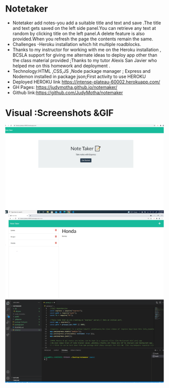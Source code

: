 # Notetaker
* Notetaker add notes-you add a suitable title and text and save .The title and text gets saved on the left side panel.You can retrieve any text at random by clicking title on the left panel.A delete feature is also provided.When you refresh the page the contents remain the same.
* Challenges -Heroku installation which hit multiple roadblocks.
* Thanks to my instructor for working with me on the Heroku installation , BCSLA support for giving me alternate ideas to deploy app other than the class material provided ;Thanks to my tutor Alexis San Javier who helped me on this homework and deployment .
* Technology:HTML ,CSS,JS ,Node package manager ;  Express and Nodemon installed in package json;First activity to use HEROKU
*  Deployed HEROKU link   https://intense-plateau-60002.herokuapp.com/
*  GH Pages: https://judymotha.github.io/notemaker/
*  Github link:https://github.com/JudyMotha/notemaker

# Visual :Screenshots &GIF
<img src="./NT.PNG">
<img src="./Notekaeragain.JPG">
<img src="./Notemaker.gif">
